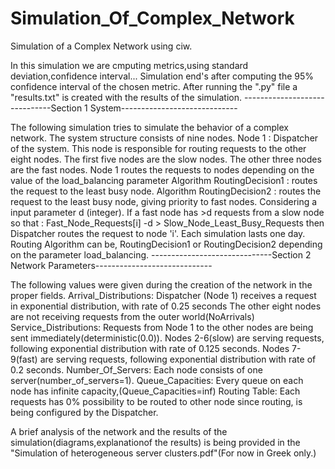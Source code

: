 # Simulation_Of_Complex_Network
Simulation of a Complex Network using ciw.

In this simulation we are cmputing metrics,using standard deviation,confidence interval...
Simulation end's after computing the 95% confidence interval of the chosen metric.
After running the ".py" file a "results.txt" is created with the results of the simulation.
------------------------------Section 1 System-----------------------------


The following simulation tries to simulate the behavior of a complex network.
The system structure consists of nine nodes. 
Node 1 : Dispatcher of the system.
This node is responsible for routing requests to the other eight nodes.
The first five nodes are the slow nodes.
The other three nodes are the fast nodes.
Node 1 routes the requests to nodes depending on the value of the load_balancing parameter
Algorithm RoutingDecision1 : routes the request to the least busy node.
Algorithm RoutingDecision2 : routes the request to the least busy node, giving priority to fast nodes.
Considering a input parameter d (integer).
If a fast node has >d requests from a slow node so that :
Fast_Node_Requests[i] -d > Slow_Node_Least_Busy_Requests then Dispatcher routes the request to node 'i'.
Each simulation lasts one day.
Routing Algorithm can be, RoutingDecision1 or RoutingDecision2 depending on the parameter load_balancing.
------------------------------Section 2 Network Parameters-----------------------------


The following values were given during the creation of the network in the proper fields.
Arrival_Distributions: 
	Dispatcher (Node 1) receives a request in exponential  distribution, with rate of 0.25 seconds
	The other eight nodes are not receiving requests from the outer world(NoArrivals)
Service_Distributions: 
	Requests from Node 1 to the other nodes are being sent immediately(deterministic(0.0)).
	Nodes 2-6(slow) are serving requests, following exponential distribution with rate of 0.125 seconds.
	Nodes 7-9(fast) are serving requests, following exponential distribution with rate of 0.2 seconds.
Number_Of_Servers: 
	Each node consists of one server(number_of_servers=1).
Queue_Capacities: 
	Every queue on each node has infinite capacity,(Queue_Capacities=inf) 
Routing Table: 
	Each requests has 0% possibility to be routed to other node since routing,
	is being configured by the Dispatcher.

A brief analysis of the network and the results of the simulation(diagrams,explanationof the results)
is being provided in the "Simulation of heterogeneous server clusters.pdf"(For now in Greek only.)
